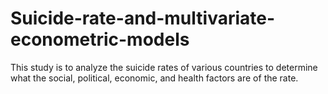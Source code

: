 # Suicide-rate-and-multivariate-econometric-models
This study is to analyze the suicide rates of various countries to determine what the social, political, economic, and health factors are of the rate.
